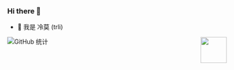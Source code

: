 ### Hi there 👋

<!--
**Potterli20/Potterli20** is a ✨ _special_ ✨ repository because its `README.md` (this file) appears on your GitHub profile.

Here are some ideas to get you started:

- 🔭 I’m currently working on ...
- 🌱 I’m currently learning ...
- 👯 I’m looking to collaborate on ...
- 🤔 I’m looking for help with ...
- 💬 Ask me about ...
- 📫 How to reach me: ...
- 😄 Pronouns: ...
- ⚡ Fun fact: ...
-->

- 👯 我是 冷莫 (trli)

![GitHub 统计](https://github-readme-stats.vercel.app/api?username=Potterli20&count_private=true&theme=algolia&locale=cn&include_all_commits=true&show_icons=true)
<img src="https://view.moezx.cc/images/2021/02/25/7217294a8cb992d37eceeb8f5a01d100.gif" height="60" align="right"/>
